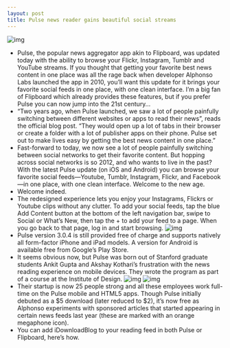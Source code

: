 ```yaml
---
layout: post
title: Pulse news reader gains beautiful social streams
---
```

![img](http://media.idownloadblog.com/wp-content/uploads/2013/01/Pulse-3.0.4-for-iOS-photos-teaser.jpg)
* Pulse, the popular news aggregator app akin to Flipboard, was updated today with the ability to browse your Flickr, Instagram, Tumblr and YouTube streams. If you thought that getting your favorite best news content in one place was all the rage back when developer Alphonso Labs launched the app in 2010, you’ll want this update for it brings your favorite social feeds in one place, with one clean interface. I’m a big fan of Flipboard which already provides these features, but if you prefer Pulse you can now jump into the 21st century…
* “Two years ago, when Pulse launched, we saw a lot of people painfully switching between different websites or apps to read their news”, reads the official blog post. “They would open up a lot of tabs in their browser or create a folder with a lot of publisher apps on their phone. Pulse set out to make lives easy by getting the best news content in one place.”
* Fast-forward to today, we now see a lot of people painfully switching between social networks to get their favorite content. But hopping across social networks is so 2012, and who wants to live in the past? With the latest Pulse update (on iOS and Android) you can browse your favorite social feeds—Youtube, Tumblr, Instagram, Flickr, and Facebook—in one place, with one clean interface. Welcome to the new age.
* Welcome indeed.
* The redesigned experience lets you enjoy your Instagrams, Flickrs or Youtube clips without any clutter. To add your social feeds, tap the blue Add Content button at the bottom of the left navigation bar, swipe to Social or What’s New, then tap the + to add your feed to a page. When you go back to that page, log in and start browsing.
![img](http://media.idownloadblog.com/wp-content/uploads/2013/01/Pulse-3.0.4-for-iOS-Photos-teaser-002.jpg)
* Pulse version 3.0.4 is still provided free of charge and supports natively all form-factor iPhone and iPad models. A version for Android is available free from Google’s Play Store.
* It seems obvious now, but Pulse was born out of Stanford graduate students Ankit Gupta and Akshay Kothari’s frustration with the news reading experience on mobile devices. They wrote the program as part of a course at the Institute of Design.
![img](http://media.idownloadblog.com/wp-content/uploads/2013/01/Pulse-3.0.4-for-iOS-iPhone-screenshot-001.jpg)
![img](http://media.idownloadblog.com/wp-content/uploads/2013/01/Pulse-3.0.4-for-iOS-iPhone-screenshot-002.jpg)
* Their startup is now 25 people strong and all these employees work full-time on the Pulse mobile and HTML5 apps. Though Pulse initially debuted as a $5 download (later reduced to $2), it’s now free as Alphonso experiments with sponsored articles that started appearing in certain news feeds last year (these are marked with an orange megaphone icon).
* You can add iDownloadBlog to your reading feed in both Pulse or Flipboard, here’s how.

